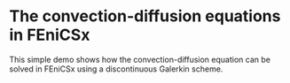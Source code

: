 # The convection-diffusion equations in FEniCSx

This simple demo shows how the convection-diffusion equation
can be solved in FEniCSx using a discontinuous Galerkin
scheme.
